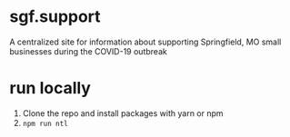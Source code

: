 # sgf.support

A centralized site for information about supporting Springfield, MO small businesses during the COVID-19 outbreak

# run locally

1. Clone the repo and install packages with yarn or npm
2. `npm run ntl`
